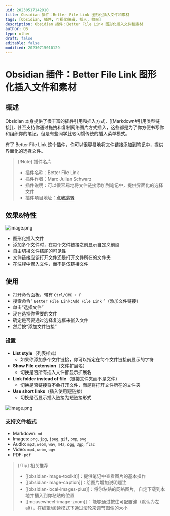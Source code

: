 ```yaml
---
uid: 20230517142910
title: Obsidian 插件：Better File Link 图形化插入文件和素材
tags: [Obsidian, 插件, 可视化编辑, 插入, 效率]
description: Obsidian 插件：Better File Link 图形化插入文件和素材
author: OS
type: other
draft: false
editable: false
modified: 20230715010129
---
```


# Obsidian 插件：Better File Link 图形化插入文件和素材

## 概述

Obsidian 本身提供了很丰富的插件引用和插入方式，[[Markdown#引用类型链接]]，甚至支持你通过拖拽和复制网络图片方式插入，这些都是为了你方便书写你和组织你的笔记，但是有些同学比较习惯传统的插入菜单模式。

有了 Better File Link 这个插件，你可以很容易地将文件链接添加到笔记中，提供界面化的选择文件。

> [!Note] 插件名片
> - 插件名称：Better File Link
> - 插件作者：Marc Julian Schwarz
> - 插件说明：可以很容易地将文件链接添加到笔记中，提供界面化的选择文件
> - 插件项目地址：[点我跳转](https://github.com/marcjulianschwarz/obsidian-file-link)

## 效果&特性

![image.png](https://cdn.pkmer.cn/images/20230517143411.png!pkmer)

- 图形化插入文件
- 添加多个文件时，在每个文件链接之前显示自定义前缀
- 自由切换文件结尾的可见性
- 文件链接应该打开文件还是打开文件所在的文件夹
- 在注释中嵌入文件，而不是仅链接文件

## 使用

- 打开命令面板，带有 `Ctrl/CMD + P`
- 搜索命令“ `Better File Link:Add File Link` ”（添加文件链接）
- 单击“选择文件”
- 现在选择你需要的文件
- 确定是否要通过选择复选框来嵌入文件
- 然后按“添加文件链接”

### 设置

- **List style**（列表样式）
	- 如果你添加多个文件链接，你可以指定在每个文件链接前显示的字符
- **Show File extension**（文件扩展名）
	- 切换是否所有插入文件都显示扩展名
- **Link folder instead of file**（链接文件夹而不是文件）
	- 切换是否链接将不会打开文件，而是将打开文件所在的文件夹
- **Use short links**（插入使用短链接）
	- 切换是否显示插入链接为短链接形式

![image.png](https://cdn.pkmer.cn/images/20230517144515.png!pkmer)

### 支持文件格式

- Markdown: `md`
- Images: `png`, `jpg`, `jpeg`, `gif`, `bmp`, `svg`
- Audio: `mp3`, `webm`, `wav`, `m4a`, `ogg`, `3gp`, `flac`
- Video: `mp4`, `webm`, `ogv`
- PDF: `pdf`

> [!Tip] 相关推荐
> - [[obsidian-image-toolkit]]：提供笔记中查看图片的基本操作
> - [[obsidian-image-caption]]：给图片增加说明题注
> - [[obsidian-local-images-plus]]：将你粘贴的网络图片，自定下载到本地并插入到你粘贴的位置
> - [[mousewheel-image-zoom]]： 能够通过按住可配置键（默认为左 alt），在编辑/阅读模式下通过滚轮来调节图像的大小